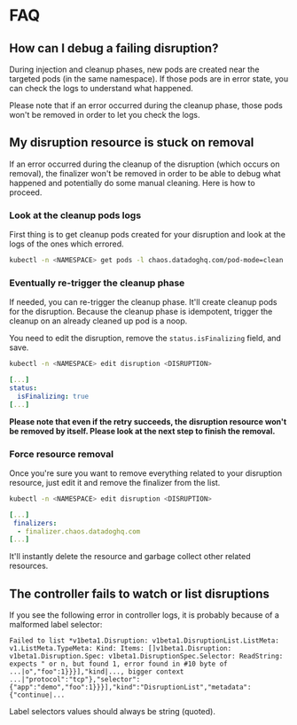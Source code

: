 # FAQ

## How can I debug a failing disruption?

During injection and cleanup phases, new pods are created near the targeted pods (in the same namespace). If those pods are in error state, you can check the logs to understand what happened.

Please note that if an error occurred during the cleanup phase, those pods won't be removed in order to let you check the logs.

## My disruption resource is stuck on removal

If an error occurred during the cleanup of the disruption (which occurs on removal), the finalizer won't be removed in order to be able to debug what happened and potentially do some manual cleaning. Here is how to proceed.

### Look at the cleanup pods logs

First thing is to get cleanup pods created for your disruption and look at the logs of the ones which errored.

```sh
kubectl -n <NAMESPACE> get pods -l chaos.datadoghq.com/pod-mode=clean
```

### Eventually re-trigger the cleanup phase

If needed, you can re-trigger the cleanup phase. It'll create cleanup pods for the disruption. Because the cleanup phase is idempotent, trigger the cleanup on an already cleaned up pod is a noop.

You need to edit the disruption, remove the `status.isFinalizing` field, and save.

```sh
kubectl -n <NAMESPACE> edit disruption <DISRUPTION>
```

```yaml
[...]
status:
  isFinalizing: true
[...]
```

**Please note that even if the retry succeeds, the disruption resource won't be removed by itself. Please look at the next step to finish the removal.**

### Force resource removal

Once you're sure you want to remove everything related to your disruption resource, just edit it and remove the finalizer from the list.

```sh
kubectl -n <NAMESPACE> edit disruption <DISRUPTION>
```

```yaml
[...]
 finalizers:
  - finalizer.chaos.datadoghq.com
[...]
```

It'll instantly delete the resource and garbage collect other related resources.

## The controller fails to watch or list disruptions

If you see the following error in controller logs, it is probably because of a malformed label selector:

```
Failed to list *v1beta1.Disruption: v1beta1.DisruptionList.ListMeta: v1.ListMeta.TypeMeta: Kind: Items: []v1beta1.Disruption: v1beta1.Disruption.Spec: v1beta1.DisruptionSpec.Selector: ReadString: expects " or n, but found 1, error found in #10 byte of ...|o","foo":1}}}],"kind|..., bigger context ...|"protocol":"tcp"},"selector":{"app":"demo","foo":1}}}],"kind":"DisruptionList","metadata":{"continue|...
```

Label selectors values should always be string (quoted).
